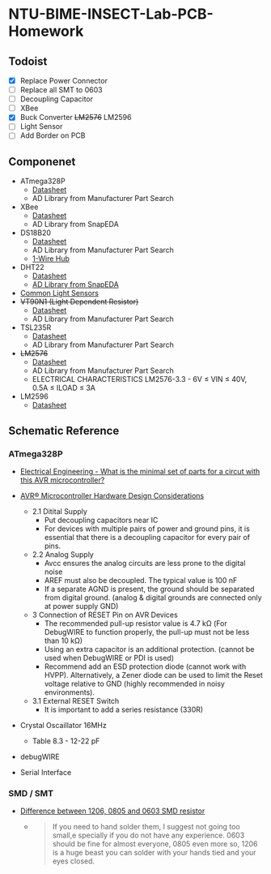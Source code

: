 # NTU-BIME-INSECT-Lab-PCB-Homework

## Todoist
* [x] Replace Power Connector
* [ ] Replace all SMT to 0603
* [ ] Decoupling Capacitor
* [ ] XBee
* [x] Buck Converter ~~LM2576~~ LM2596
* [ ] Light Sensor
* [ ] Add Border on PCB

## Componenet
* ATmega328P
    * [Datasheet](http://ww1.microchip.com/downloads/en/DeviceDoc/ATmega48A-PA-88A-PA-168A-PA-328-P-DS-DS40002061B.pdf)
    * AD Library from Manufacturer Part Search
* XBee
    * [Datasheet](https://www.sparkfun.com/datasheets/Wireless/Zigbee/XBee-Datasheet.pdf)
    * AD Library from SnapEDA
* DS18B20
    * [Datasheet](https://datasheets.maximintegrated.com/en/ds/DS18B20.pdf)
    * AD Library from Manufacturer Part Search
    * [1-Wire Hub](http://pvlng.com/1-Wire_Hub)
* DHT22
    * [Datasheet](https://www.sparkfun.com/datasheets/Sensors/Temperature/DHT22.pdf)
    * [AD Library from SnapEDA](https://www.snapeda.com/parts/DHT22/Aosong%20Electronics/view-part/?ref=search&amp;t=DHT22&amp;company=&amp;welcome=home)
* [Common Light Sensors](https://www.intorobotics.com/common-budgeted-arduino-light-sensors/)
* ~~VT90N1 (Light Dependent Resistor)~~
    * [Datasheet](https://datasheet.ciiva.com/1249/919043-1249344.pdf?src-supplier=Element14)
    * AD Library from Manufacturer Part Search
* TSL235R
    * [Datasheet](https://datasheet.ciiva.com/1176/323585-1176657.pdf?src-supplier=Newark)
    * AD Library from Manufacturer Part Search
* ~~LM2576~~
    * [Datasheet](https://datasheet.ciiva.com/6597/lm2576hv-6597211.pdf?src-supplier=Digi-Key)
    * AD Library from Manufacturer Part Search
    * ELECTRICAL CHARACTERISTICS LM2576-3.3 - 6V ≤ VIN ≤ 40V, 0.5A ≤ ILOAD ≤ 3A
* LM2596
    * [Datasheet](https://www.ti.com/lit/ds/symlink/lm2596.pdf)

## Schematic Reference
### ATmega328P
* [Electrical Engineering - What is the minimal set of parts for a circut with this AVR microcontroller?](https://electronics.stackexchange.com/questions/53713/what-is-the-minimal-set-of-parts-for-a-circut-with-this-avr-microcontroller)
* [AVR® Microcontroller Hardware Design Considerations](https://www.microchip.com/wwwAppNotes/AppNotes.aspx?appnote=en591472)
    * 2.1 Ditital Supply
        * Put decoupling capacitors near IC
        * For devices with multiple pairs of power and ground pins, it is essential that there is a decoupling capacitor for every pair of pins.
    * 2.2 Analog Supply
        * Avcc ensures the analog circuits are less prone to the digital noise
        * AREF must also be decoupled. The typical value is 100 nF
        * If a separate AGND is present, the ground should be separated from digital ground. (analog & digital grounds are connected only at power supply GND)
    * 3 Connection of RESET Pin on AVR Devices
        * The recommended pull-up resistor value is 4.7 kΩ (For DebugWIRE to function properly, the pull-up must not be less than 10 kΩ)
        * Using an extra capacitor is an additional protection. (cannot be used when DebugWIRE or PDI is used)
        * Recommend add an ESD protection diode (cannot work with HVPP). Alternatively, a Zener diode can be used to limit the Reset voltage relative to GND (highly recommended in noisy environments).
    * 3.1 External RESET Switch
        * It is important to add a series resistance (330R)

* Crystal Oscaillator 16MHz
    * Table 8.3 - 12-22 pF
* debugWIRE
* Serial Interface
### SMD / SMT
* [Difference between 1206, 0805 and 0603 SMD resistor](https://electronics.stackexchange.com/questions/375637/difference-between-1206-0805-and-0603-smd-resistor)
    * > If you need to hand solder them, I suggest not going too small,e specially if you do not have any experience. 0603 should be fine for almost everyone, 0805 even more so, 1206 is a huge beast you can solder with your hands tied and your eyes closed.
